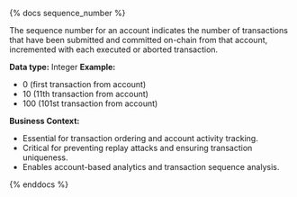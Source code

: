 {% docs sequence_number %}

The sequence number for an account indicates the number of transactions that have been submitted and committed on-chain from that account, incremented with each executed or aborted transaction.

**Data type:** Integer
**Example:**
- 0 (first transaction from account)
- 10 (11th transaction from account)
- 100 (101st transaction from account)

**Business Context:**
- Essential for transaction ordering and account activity tracking.
- Critical for preventing replay attacks and ensuring transaction uniqueness.
- Enables account-based analytics and transaction sequence analysis.

{% enddocs %}